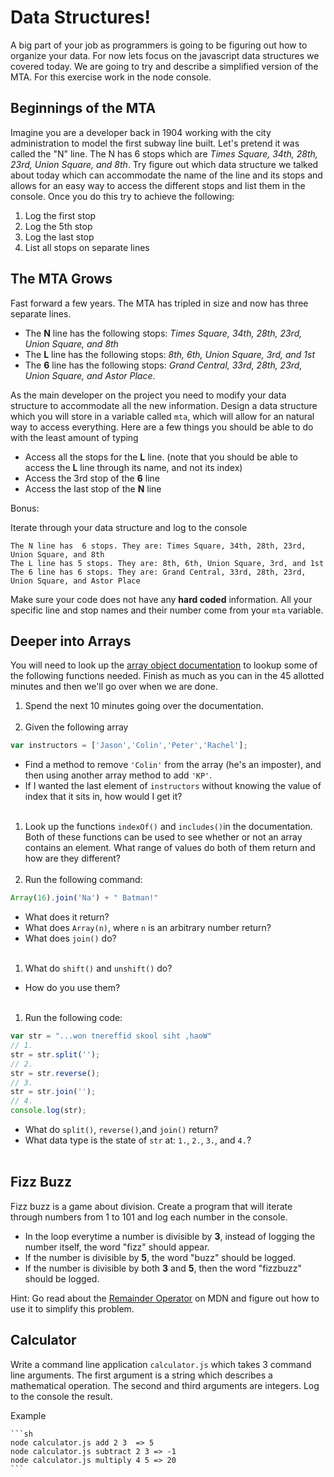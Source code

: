 # Data Structures!

A big part of your job as programmers is going to be figuring out how to organize your data. For now lets focus on the javascript data structures we covered today. We are going to try and describe a simplified version of the MTA. For this exercise work in the node console.

## Beginnings of the MTA
Imagine you are a developer back in 1904 working with the city administration to model the first subway line built. Let's pretend it was called the "N" line. The N has 6 stops which are *Times Square, 34th, 28th, 23rd, Union Square, and 8th*. Try figure out which data structure we talked about today which can accommodate the name of the line and its stops and allows for an easy way to access the different stops and list them in the console. Once you do this try to achieve the following:
1. Log the first stop
2. Log the 5th stop
3. Log the last stop
4. List all stops on separate lines

## The MTA Grows
Fast forward a few years. The MTA has tripled in size and now has three separate lines.

- The **N** line has the following stops: *Times Square, 34th, 28th, 23rd, Union Square, and 8th*
- The **L** line has the following stops: *8th, 6th, Union Square, 3rd, and 1st*
- The **6** line has the following stops: *Grand Central, 33rd, 28th, 23rd, Union Square, and Astor Place*.

As the main developer on the project you need to modify your data structure to accommodate all the new information. Design a data structure which you will store in a variable called `mta`, which will allow for an natural way to access everything. Here are a few things you should be able to do with the least amount of typing

- Access all the stops for the **L** line. (note that you should be able to access the **L** line through its name, and not its index)
- Access the 3rd stop of the **6** line
- Access the last stop of the **N** line

Bonus:

Iterate through your data structure and log to the console

    The N line has  6 stops. They are: Times Square, 34th, 28th, 23rd, Union Square, and 8th
    The L line has 5 stops. They are: 8th, 6th, Union Square, 3rd, and 1st
    The 6 line has 6 stops. They are: Grand Central, 33rd, 28th, 23rd, Union Square, and Astor Place

Make sure your code does not have any **hard coded** information. All your specific line and stop names and their number come from your `mta` variable.


## Deeper into Arrays
You will need to look up the [array object documentation](https://developer.mozilla.org/en-US/docs/Web/JavaScript/Reference/Global_Objects/Array) to lookup some of the following functions needed. Finish as much as you can in the 45 allotted minutes and then we'll go over when we are done.

1. Spend the next 10 minutes going over the documentation.
<br><br>
1. Given the following array
```javascript
var instructors = ['Jason','Colin','Peter','Rachel'];
```
  - Find a method to remove `'Colin'` from the array (he's an imposter), and then using another array method to add `'KP'`.
  - If I wanted the last element of `instructors` without knowing the value of index that it sits in, how would I get it?
<br><br>
1. Look up the functions `indexOf()` and `includes()`in the documentation. Both of these functions can be used to see whether or not an array contains an element. What range of values do both of them return and how are they different?
<br><br>
1. Run the following command:
```javascript
Array(16).join('Na') + " Batman!"
```
  - What does it return?
  - What does `Array(n)`, where `n` is an arbitrary number return?
  - What does `join()` do?
<br><br>
1. What do `shift()` and `unshift()` do?
  - How do you use them?
<br><br>
1. Run the following code:
```javascript
var str = "...won tnereffid skool siht ,haoW"
// 1.
str = str.split('');
// 2.
str = str.reverse();
// 3.
str = str.join('');
// 4.
console.log(str);
```
  - What do `split()`, `reverse()`,and `join()` return?
  - What data type is the state of `str` at: `1.`, `2.`, `3.`, and `4.`?
<br><br>


## Fizz Buzz

Fizz buzz is a game about division. Create a program that will iterate through numbers from 1 to 101 and log each number in the console.

- In the loop everytime a number is divisible by **3**, instead of logging the number itself, the word "fizz" should appear.
- If the number is divisible by  **5**, the word "buzz" should be logged.
- If the number is divisible by both **3** and  **5**, then the word "fizzbuzz" should be logged.

Hint: Go read about the [Remainder Operator](https://developer.mozilla.org/en-US/docs/Web/JavaScript/Reference/Operators/Arithmetic_Operators) on MDN and figure out how to use it to simplify this problem.

## Calculator
Write a command line application `calculator.js` which takes 3 command line arguments. The first argument is a string which describes a mathematical operation. The second and third arguments are integers. Log to the console the result.

Example

    ```sh
    node calculator.js add 2 3  => 5
    node calculator.js subtract 2 3 => -1
    node calculator.js multiply 4 5 => 20
    ```



